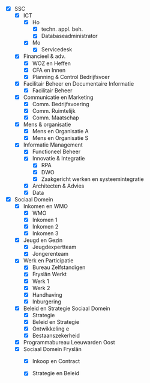 - [x] SSC
	- [x] ICT
		- [x] Ho
			- [x] techn. appl. beh.
			- [x] Databaseadministrator
		- [x] Mo
			- [x] Servicedesk
	- [x] Financieel & adv.
		- [x] WOZ en Heffen
		- [x] CFA en Innen
		- [x] Planning & Control Bedrijfsvoer
	- [x] Facilitair Beheer en Documentaire Informatie
		- [x] Facilitair Beheer
	- [x] Communicatie en Marketing
		- [x] Comm. Bedrijfsvoering
		- [x] Comm. Ruimtelijk
		- [x] Comm. Maatschap
	- [x] Mens & organisatie
		- [x] Mens en Organisatie A
		- [x] Mens en Organisatie S
	- [x] Informatie Management
		- [x] Functioneel Beheer
		- [x] Innovatie & Integratie
			- [x] RPA
			- [x] DWO
			- [x] Zaakgericht werken en systeemintegratie
		- [x] Architecten & Advies
		- [x] Data
- [x] Sociaal Domein
	- [x] Inkomen en WMO
		- [x] WMO
		- [x] Inkomen 1
		- [x] Inkomen 2
		- [x] Inkomen 3
	- [x] Jeugd en Gezin
		- [x] Jeugdexpertteam
		- [x] Jongerenteam
	- [x] Werk en Participatie
		- [x] Bureau Zelfstandigen
		- [x] Fryslân Werkt
		- [x] Werk 1
		- [x] Werk 2
		- [x] Handhaving
		- [x] Inburgering
	- [x] Beleid en Strategie Sociaal Domein
		- [x] Strategie
		- [x] Beleid en Strategie
		- [x] Ontwikkeling e
		- [x] Bestaanszekerheid
	- [x] Programmabureau Leeuwarden Oost
	- [x] Sociaal Domein Fryslân
		- [x] Inkoop en Contract
		- [x] Strategie en Beleid


